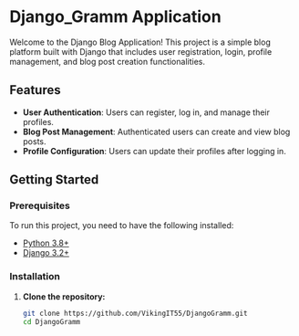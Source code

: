 # Django_Gramm Application

Welcome to the Django Blog Application! This project is a simple blog platform built with Django that includes user registration, login, profile management, and blog post creation functionalities.

## Features

- **User Authentication**: Users can register, log in, and manage their profiles.
- **Blog Post Management**: Authenticated users can create and view blog posts.
- **Profile Configuration**: Users can update their profiles after logging in.

## Getting Started

### Prerequisites

To run this project, you need to have the following installed:

- [Python 3.8+](https://www.python.org/downloads/)
- [Django 3.2+](https://docs.djangoproject.com/en/stable/releases/3.2/)

### Installation

1. **Clone the repository:**

   ```bash
   git clone https://github.com/VikingIT55/DjangoGramm.git
   cd DjangoGramm
